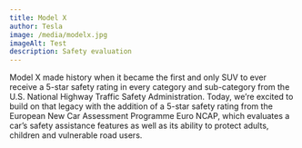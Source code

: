 ```yaml
---
title: Model X
author: Tesla
image: /media/modelx.jpg
imageAlt: Test
description: Safety evaluation
---
```


Model X made history when it became the first and only SUV to ever receive a
5-star safety rating in every category and sub-category from the U.S. National
Highway Traffic Safety Administration. Today, we’re excited to build on that
legacy with the addition of a 5-star safety rating from the European New Car
Assessment Programme Euro NCAP, which evaluates a car’s safety assistance
features as well as its ability to protect adults, children and vulnerable
road users.
